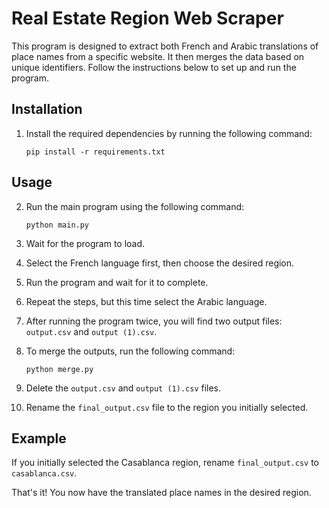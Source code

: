 # Real Estate Region Web Scraper

This program is designed to extract both French and Arabic translations of place names from a specific website. It then merges the data based on unique identifiers. Follow the instructions below to set up and run the program.

## Installation

1. Install the required dependencies by running the following command:

   ```
   pip install -r requirements.txt
   ```

## Usage

2. Run the main program using the following command:

   ```
   python main.py
   ```

3. Wait for the program to load.

4. Select the French language first, then choose the desired region.

5. Run the program and wait for it to complete.

6. Repeat the steps, but this time select the Arabic language.

7. After running the program twice, you will find two output files: `output.csv` and `output (1).csv`.

8. To merge the outputs, run the following command:

   ```
   python merge.py
   ```

9. Delete the `output.csv` and `output (1).csv` files.

10. Rename the `final_output.csv` file to the region you initially selected.

## Example

If you initially selected the Casablanca region, rename `final_output.csv` to `casablanca.csv`.

That's it! You now have the translated place names in the desired region.
